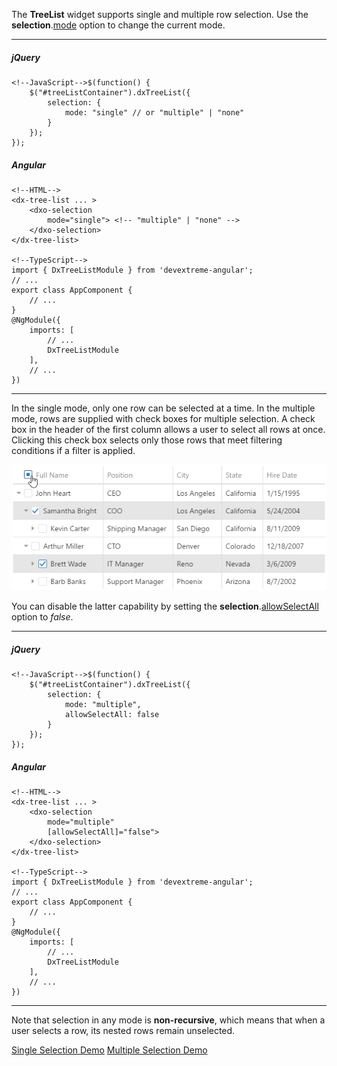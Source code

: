 The **TreeList** widget supports single and multiple row selection. Use the **selection**.[mode](/api-reference/10%20UI%20Widgets/GridBase/1%20Configuration/selection/mode.md '/Documentation/ApiReference/UI_Widgets/dxTreeList/Configuration/selection/#mode') option to change the current mode.

---
##### jQuery

    <!--JavaScript-->$(function() {
        $("#treeListContainer").dxTreeList({
            selection: {
                mode: "single" // or "multiple" | "none"
            }
        });
    });

##### Angular
    
    <!--HTML-->
    <dx-tree-list ... >
        <dxo-selection
            mode="single"> <!-- "multiple" | "none" -->
        </dxo-selection>
    </dx-tree-list>

    <!--TypeScript-->
    import { DxTreeListModule } from 'devextreme-angular';
    // ...
    export class AppComponent {
        // ...
    }
    @NgModule({
        imports: [
            // ...
            DxTreeListModule
        ],
        // ...
    })
    
---

In the single mode, only one row can be selected at a time. In the multiple mode, rows are supplied with check boxes for multiple selection. A check box in the header of the first column allows a user to select all rows at once. Clicking this check box selects only those rows that meet filtering conditions if a filter is applied.

![DevExtreme HTML5 JavaScript jQuery Angular Knockout Widget TreeList Sorting](/images/treelist/selection.png)

You can disable the latter capability by setting the **selection**.[allowSelectAll](/api-reference/10%20UI%20Widgets/GridBase/1%20Configuration/selection/allowSelectAll.md '/Documentation/ApiReference/UI_Widgets/dxTreeList/Configuration/selection/#allowSelectAll') option to *false*.

---
##### jQuery

    <!--JavaScript-->$(function() {
        $("#treeListContainer").dxTreeList({
            selection: {
                mode: "multiple",
                allowSelectAll: false
            }
        });
    });

##### Angular
    
    <!--HTML-->
    <dx-tree-list ... >
        <dxo-selection
            mode="multiple"
            [allowSelectAll]="false">
        </dxo-selection>
    </dx-tree-list>

    <!--TypeScript-->
    import { DxTreeListModule } from 'devextreme-angular';
    // ...
    export class AppComponent {
        // ...
    }
    @NgModule({
        imports: [
            // ...
            DxTreeListModule
        ],
        // ...
    })
    
---

Note that selection in any mode is **non-recursive**, which means that when a user selects a row, its nested rows remain unselected.

<a href="/Demos/WidgetsGallery/Demo/Tree_List/SingleRowSelection/jQuery/Light/" class="button orange small fix-width-155" target="_blank">Single Selection Demo</a>
<a href="/Demos/WidgetsGallery/Demo/Tree_List/MultipleRowSelection/jQuery/Light/" class="button orange small fix-width-155" target="_blank">Multiple Selection Demo</a>